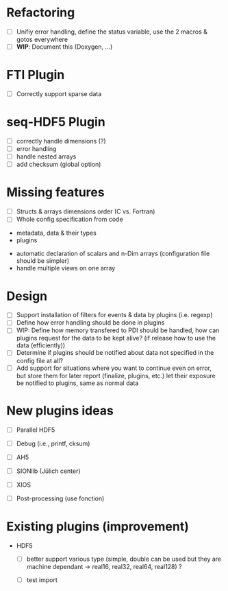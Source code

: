 # Refactoring
- [ ] Unifiy error handling, define the status variable, use the 2 macros & gotos
      everywhere
- [ ] __WIP__: Document this (Doxygen, ...)

# FTI Plugin
- [ ] Correctly support sparse data

# seq-HDF5 Plugin
- [ ] correctly handle dimensions (?) 
- [ ] error handling
- [ ] handle nested arrays
- [ ] add checksum (global option)

# Missing features
- [ ] Structs & arrays dimensions order (C vs. Fortran)
- [ ] Whole config specification from code
 - metadata, data & their types
 - plugins
* automatic declaration of scalars and n-Dim arrays (configuration file should be simpler)
* handle multiple views on one array


# Design
- [ ] Support installation of filters for events & data by plugins (i.e. regexp)
- [ ] Define how error handling should be done in plugins
- [ ] WIP: Define how memory transfered to PDI should be handled, how can plugins
  request for the data to be kept alive? (if release how to use the data (efficiently))
- [ ] Determine if plugins should be notified about data not specified in the
  config file at all?
- [ ] Add support for situations where you want to continue even on error, but
  store them for later report (finalize, plugins, etc.)
  let their exposure be notified to plugins, same as normal data

# New plugins ideas
- [ ] Parallel HDF5
- [ ] Debug (i.e., printf, cksum)
- [ ] AH5
- [ ] SIONlib (Jülich center) 
- [ ] XIOS 
- [ ] Post-processing (use fonction)


# Existing plugins (improvement)
* HDF5
   - [ ] better support various type (simple, double can be used but they are machine dependant -> real16, real32, real64, real128) ?
   - [ ] test import
    
